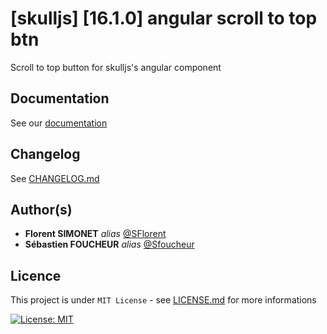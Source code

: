 # [skulljs] [16.1.0] angular scroll to top btn

Scroll to top button for skulljs's angular component

## Documentation

See our [documentation](https://skulljs.github.io)

## Changelog

See [CHANGELOG.md](CHANGELOG.md)

## Author(s)

- **Florent SIMONET** _alias_ [@SFlorent](https://github.com/SFlorent)
- **Sébastien FOUCHEUR** _alias_ [@Sfoucheur](https://github.com/Sfoucheur)

## Licence

This project is under `MIT License` - see [LICENSE.md](LICENSE.md) for more informations

[![License: MIT](https://img.shields.io/badge/License-MIT-yellow.svg)](https://opensource.org/licenses/MIT)
